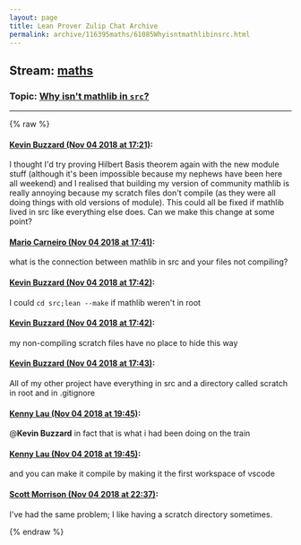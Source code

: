 ```yaml
---
layout: page
title: Lean Prover Zulip Chat Archive 
permalink: archive/116395maths/61085Whyisntmathlibinsrc.html
---
```


## Stream: [maths](index.html)
### Topic: [Why isn't mathlib in `src`?](61085Whyisntmathlibinsrc.html)

---


{% raw %}
#### [ Kevin Buzzard (Nov 04 2018 at 17:21)](https://leanprover.zulipchat.com/#narrow/stream/116395-maths/topic/Why%20isn%27t%20mathlib%20in%20%60src%60%3F/near/137161687):
I thought I'd try proving Hilbert Basis theorem again with the new module stuff (although it's been impossible because my nephews have been here all weekend) and I realised that building my version of community mathlib is really annoying because my scratch files don't compile (as they were all doing things with old versions of module). This  could all be fixed if mathlib lived in src like everything else does. Can we make this change at some point?

#### [ Mario Carneiro (Nov 04 2018 at 17:41)](https://leanprover.zulipchat.com/#narrow/stream/116395-maths/topic/Why%20isn%27t%20mathlib%20in%20%60src%60%3F/near/137162523):
what is the connection between mathlib in src and your files not compiling?

#### [ Kevin Buzzard (Nov 04 2018 at 17:42)](https://leanprover.zulipchat.com/#narrow/stream/116395-maths/topic/Why%20isn%27t%20mathlib%20in%20%60src%60%3F/near/137162572):
I could `cd src;lean --make` if mathlib weren't in root

#### [ Kevin Buzzard (Nov 04 2018 at 17:42)](https://leanprover.zulipchat.com/#narrow/stream/116395-maths/topic/Why%20isn%27t%20mathlib%20in%20%60src%60%3F/near/137162586):
my non-compiling scratch files have no place to hide this way

#### [ Kevin Buzzard (Nov 04 2018 at 17:43)](https://leanprover.zulipchat.com/#narrow/stream/116395-maths/topic/Why%20isn%27t%20mathlib%20in%20%60src%60%3F/near/137162605):
All of my other project have everything in src and a directory called scratch in root and in .gitignore

#### [ Kenny Lau (Nov 04 2018 at 19:45)](https://leanprover.zulipchat.com/#narrow/stream/116395-maths/topic/Why%20isn%27t%20mathlib%20in%20%60src%60%3F/near/137166753):
@**Kevin Buzzard** in fact that is what i had been doing on the train

#### [ Kenny Lau (Nov 04 2018 at 19:45)](https://leanprover.zulipchat.com/#narrow/stream/116395-maths/topic/Why%20isn%27t%20mathlib%20in%20%60src%60%3F/near/137166757):
and you can make it compile by making it the first workspace of vscode

#### [ Scott Morrison (Nov 04 2018 at 22:37)](https://leanprover.zulipchat.com/#narrow/stream/116395-maths/topic/Why%20isn%27t%20mathlib%20in%20%60src%60%3F/near/137172205):
I've had the same problem; I like having a scratch directory sometimes.


{% endraw %}
